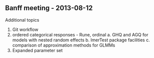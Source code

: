 Banff meeting - 2013-08-12
--------------------------

Additional topics

1. Git workflow
2. ordered categorical responses - Rune, ordinal
    a. GHQ and AGQ for models with nested random effects
	b. lmerTest package facilities
	c. comparison of approximation methods for GLMMs
3. Expanded parameter set
